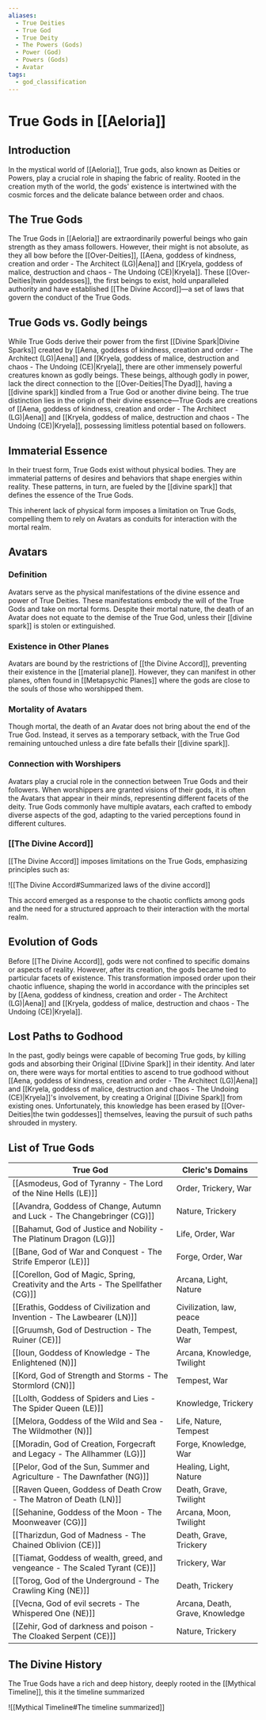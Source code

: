 ```yaml
---
aliases:
  - True Deities
  - True God
  - True Deity
  - The Powers (Gods)
  - Power (God)
  - Powers (Gods)
  - Avatar
tags:
  - god_classification
---
```

# True Gods in [[Aeloria]]

## Introduction
In the mystical world of [[Aeloria]], True gods, also known as Deities or Powers, play a crucial role in shaping the fabric of reality. Rooted in the creation myth of the world, the gods' existence is intertwined with the cosmic forces and the delicate balance between order and chaos.

## The True Gods
The True Gods in [[Aeloria]] are extraordinarily powerful beings who gain strength as they amass followers. However, their might is not absolute, as they all bow before the [[Over-Deities]], [[Aena, goddess of kindness, creation and order - The Architect (LG)|Aena]] and [[Kryela, goddess of malice, destruction and chaos - The Undoing (CE)|Kryela]]. These [[Over-Deities|twin goddesses]], the first beings to exist, hold unparalleled authority and have established [[The Divine Accord]]—a set of laws that govern the conduct of the True Gods.

## True Gods vs. Godly beings
While True Gods derive their power from the first [[Divine Spark|Divine Sparks]] created by [[Aena, goddess of kindness, creation and order - The Architect (LG)|Aena]] and [[Kryela, goddess of malice, destruction and chaos - The Undoing (CE)|Kryela]], there are other immensely powerful creatures known as godly beings. These beings, although godly in power, lack the direct connection to the [[Over-Deities|The Dyad]], having a [[divine spark]] kindled from a True God or another divine being. The true distinction lies in the origin of their divine essence—True Gods are creations of [[Aena, goddess of kindness, creation and order - The Architect (LG)|Aena]] and [[Kryela, goddess of malice, destruction and chaos - The Undoing (CE)|Kryela]], possessing limitless potential based on followers.

## Immaterial Essence

In their truest form, True Gods exist without physical bodies. They are immaterial patterns of desires and behaviors that shape energies within reality. These patterns, in turn, are fueled by the [[divine spark]] that defines the essence of the True Gods.

This inherent lack of physical form imposes a limitation on True Gods, compelling them to rely on Avatars as conduits for interaction with the mortal realm.

## Avatars

### Definition

Avatars serve as the physical manifestations of the divine essence and power of True Deities. These manifestations embody the will of the True Gods and take on mortal forms. Despite their mortal nature, the death of an Avatar does not equate to the demise of the True God, unless their [[divine spark]] is stolen or extinguished.

### Existence in Other Planes

Avatars are bound by the restrictions of [[the Divine Accord]], preventing their existence in the [[material plane]]. However, they can manifest in other planes, often found in [[Metapsychic Planes]] where the gods are close to the souls of those who worshipped them.

### Mortality of Avatars

Though mortal, the death of an Avatar does not bring about the end of the True God. Instead, it serves as a temporary setback, with the True God remaining untouched unless a dire fate befalls their [[divine spark]].

### Connection with Worshipers

Avatars play a crucial role in the connection between True Gods and their followers. When worshippers are granted visions of their gods, it is often the Avatars that appear in their minds, representing different facets of the deity. True Gods commonly have multiple avatars, each crafted to embody diverse aspects of the god, adapting to the varied perceptions found in different cultures.

### [[The Divine Accord]]
[[The Divine Accord]] imposes limitations on the True Gods, emphasizing principles such as:

![[The Divine Accord#Summarized laws of the divine accord]]

This accord emerged as a response to the chaotic conflicts among gods and the need for a structured approach to their interaction with the mortal realm.

## Evolution of Gods
Before [[The Divine Accord]], gods were not confined to specific domains or aspects of reality. However, after its creation, the gods became tied to particular facets of existence. This transformation imposed order upon their chaotic influence, shaping the world in accordance with the principles set by [[Aena, goddess of kindness, creation and order - The Architect (LG)|Aena]] and [[Kryela, goddess of malice, destruction and chaos - The Undoing (CE)|Kryela]].

## Lost Paths to Godhood
In the past, godly beings were capable of becoming True gods, by killing gods and absorbing their Original [[Divine Spark]] in their identity. And later on, there were ways for mortal entities to ascend to true godhood without [[Aena, goddess of kindness, creation and order - The Architect (LG)|Aena]] and [[Kryela, goddess of malice, destruction and chaos - The Undoing (CE)|Kryela]]'s involvement, by creating a Original [[Divine Spark]] from existing ones. Unfortunately, this knowledge has been erased by [[Over-Deities|the twin goddesses]] themselves, leaving the pursuit of such paths shrouded in mystery.

## List of True Gods

| True God                                                                           | Cleric's Domains                |
| ---------------------------------------------------------------------------------- | ------------------------------- |
| [[Asmodeus, God of Tyranny - The Lord of the Nine Hells (LE)]]                     | Order, Trickery, War            |
| [[Avandra, Goddess of Change, Autumn and Luck - The Changebringer (CG)]]           | Nature, Trickery                |
| [[Bahamut, God  of Justice and Nobility - The Platinum Dragon (LG)]]               | Life, Order, War                |
| [[Bane, God of War and Conquest - The Strife Emperor (LE)]]                        | Forge, Order, War               |
| [[Corellon, God of Magic, Spring, Creativity and the Arts - The Spellfather (CG)]] | Arcana, Light, Nature           |
| [[Erathis, Goddess of Civilization and Invention - The Lawbearer (LN)]]            | Civilization, law, peace        |
| [[Gruumsh, God of Destruction - The Ruiner (CE)]]                                  | Death, Tempest, War             |
| [[Ioun, Goddess of Knowledge - The Enlightened (N)]]                               | Arcana, Knowledge, Twilight     |
| [[Kord, God of Strength and Storms - The Stormlord (CN)]]                          | Tempest, War                    |
| [[Lolth, Goddess of Spiders and Lies - The Spider Queen (LE)]]                     | Knowledge, Trickery             |
| [[Melora, Goddess of the Wild and Sea - The Wildmother (N)]]                       | Life, Nature, Tempest           |
| [[Moradin, God of Creation, Forgecraft and Legacy - The Allhammer (LG)]]           | Forge, Knowledge, War           |
| [[Pelor, God of the Sun, Summer and Agriculture - The Dawnfather (NG)]]            | Healing, Light, Nature          |
| [[Raven Queen, Goddess of Death Crow - The Matron of Death (LN)]]                  | Death, Grave, Twilight          |
| [[Sehanine, Goddess of the Moon - The Moonweaver (CG)]]                            | Arcana, Moon, Twilight          |
| [[Tharizdun, God of Madness - The Chained Oblivion (CE)]]                          | Death, Grave, Trickery          |
| [[Tiamat, Goddess of wealth, greed, and vengeance - The Scaled Tyrant (CE)]]       | Trickery, War                   |
| [[Torog, God of the Underground - The Crawling King (NE)]]                         | Death, Trickery                 |
| [[Vecna, God of evil secrets - The Whispered One (NE)]]                            | Arcana, Death, Grave, Knowledge |
| [[Zehir, God of darkness and poison - The Cloaked Serpent (CE)]]                   | Nature, Trickery                |
## The Divine History
The True Gods have a rich and deep history, deeply rooted in the [[Mythical Timeline]], this it the timeline summarized

![[Mythical Timeline#The timeline summarized]]